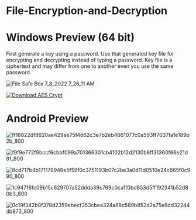 # File-Encryption-and-Decryption

# Windows Preview (64 bit) 
First generate a key using a password. Use that generated key file for encrypting and decrypting instead of typing a password. Key file is a ciphertext and may differ from one to another even you use the same password. 

![File Safe Box 7_8_2022 7_26_11 AM](https://user-images.githubusercontent.com/62768547/177901485-c528bb7f-35c0-4877-b380-1c3933a183b9.png)


<a href='https://aes-crypt.en.uptodown.com/android' title='Download AES Crypt' >
                <img src='https://stc.utdstc.com/img/mediakit/download-aao-big-w.png' alt='Download AES Crypt'>
                </a>

# Android Preview


![ff16822df8620ae429ee75f4d62c3e7b2eb4661077c0a593ff7037fa1e189b2b_800](https://github.com/stkw1/File-Encryption-and-Decryption/assets/62768547/22c3306d-25d6-46a7-8761-6da0714d4ddc)


![f9f9e772f9bccf6cbbf099a701366301cb4102b12d2130b8ff31360f66e21d81_800](https://github.com/stkw1/File-Encryption-and-Decryption/assets/62768547/2e883cac-4be5-44c3-a870-3e96c99ad4d7)

![8cd717b4b171178946e5f59f0c3751193b07c2be3a0d11d0510e24c665f0c990_800](https://github.com/stkw1/File-Encryption-and-Decryption/assets/62768547/13943e0b-5eca-43a1-a551-5908e270ecf2)

![1c94716fc09b15c629707a52ddda39c769c0ca1f0bd853d5ff192341b52d80b3_800](https://github.com/stkw1/File-Encryption-and-Decryption/assets/62768547/c9648795-a722-4cdb-97e8-80cfa74108d6)

![0c19f342b8f378d2359ebecf353cbea324a88c589b852d2a75e8dd32244db873_800](https://github.com/stkw1/File-Encryption-and-Decryption/assets/62768547/f98df71a-e1eb-43ff-b728-ec9826da99e5)


